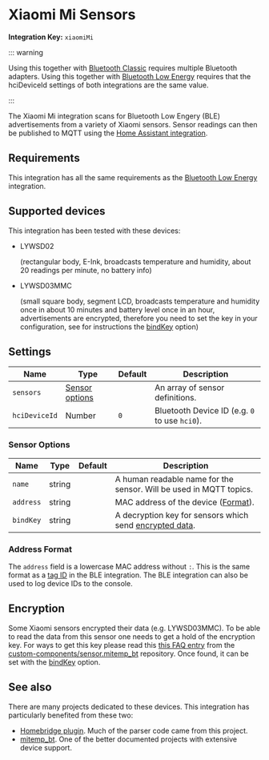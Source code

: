 # Xiaomi Mi Sensors

**Integration Key:** `xiaomiMi`

::: warning

Using this together with [Bluetooth Classic](./bluetooth-classic) requires multiple Bluetooth adapters.
Using this together with [Bluetooth Low Energy](./bluetooth-low-energy)
requires that the hciDeviceId settings of both integrations are the same value.

:::

The Xiaomi Mi integration scans for Bluetooth Low Engery (BLE) advertisements from a variety of Xiaomi sensors.
Sensor readings can then be published to MQTT using the [Home Assistant integration](./home-assistant).

## Requirements

This integration has all the same requirements as the [Bluetooth Low Energy](./bluetooth-low-energy) integration.

## Supported devices

This integration has been tested with these devices:

- LYWSD02

  (rectangular body, E-Ink, broadcasts temperature and humidity, about 20 readings per minute, no battery info)

- LYWSD03MMC

  (small square body, segment LCD, broadcasts temperature and humidity once in about 10 minutes and battery level once in an hour, advertisements are encrypted, therefore you need to set the key in your configuration, see for instructions the [bindKey](#sensor-options) option)

## Settings

| Name              | Type                              | Default  | Description                     |
| ----------------- | --------------------------------- | -------- | ------------------------------- |
| `sensors`         | [Sensor options](#sensor-options) |          | An array of sensor definitions. |
| `hciDeviceId`     | Number                            | `0`      | Bluetooth Device ID (e.g. `0` to use `hci0`). |

### Sensor Options

| Name              | Type   | Default  | Description                                                            |
| ----------------- | ------ | -------- | ---------------------------------------------------------------------- |
| `name`            | string |          | A human readable name for the sensor. Will be used in MQTT topics.     |
| `address`         | string |          | MAC address of the device ([Format](#address-format)).                 |
| `bindKey`         | string |          | A decryption key for sensors which send [encrypted data](#encryption). |

### Address Format

The `address` field is a lowercase MAC address without `:`.  This is the same format as a [tag ID](./bluetooth-low-energy#determining-the-ids) in the BLE integration. The BLE integration can also be used to log device IDs to the console.

## Encryption

Some Xiaomi sensors encrypted their data (e.g. LYWSD03MMC). To be able to read the data from this sensor one needs to get a hold of the encryption key. For ways to get this key please read this [this FAQ entry](https://github.com/custom-components/sensor.mitemp_bt/blob/master/faq.md#my-sensors-ble-advertisements-are-encrypted-how-can-i-get-the-key) from the [custom-components/sensor.mitemp_bt](https://github.com/custom-components/sensor.mitemp_bt/) repository.  Once found, it can be set with the [bindKey](#sensor-options) option.

## See also

There are many projects dedicated to these devices.  This integration has particularly benefited from these two:

- [Homebridge plugin](https://github.com/hannseman/homebridge-mi-hygrothermograph).  Much of the parser code came from this project.
- [mitemp_bt](https://github.com/custom-components/sensor.mitemp_bt/).  One of the better documented projects with extensive device support.
